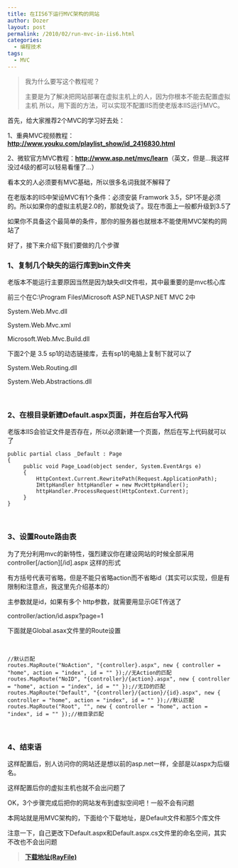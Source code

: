 ```yaml
---
title: 在IIS6下运行MVC架构的网站
author: Dozer
layout: post
permalink: /2010/02/run-mvc-in-iis6.html
categories:
  - 编程技术
tags:
  - MVC
---
```


> 我为什么要写这个教程呢？
>
> 主要是为了解决把网站部署在虚拟主机上的人，因为你根本不能去配置虚拟主机 所以，用下面的方法，可以实现不配置IIS而使老版本IIS运行MVC。

首先，给大家推荐2个MVC的学习好去处：

1、重典MVC视频教程：<a href="http://www.youku.com/playlist_show/id_2416830.html" target="_blank"><strong>http://www.youku.com/playlist_show/id_2416830.html</strong></a>

2、微软官方MVC教程：<a href="http://www.asp.net/mvc/learn" target="_blank"><strong>http://www.asp.net/mvc/learn</strong></a>（英文，但是…我这样没过4级的都可以轻易看懂了…）

看本文的人必须要有MVC基础，所以很多名词我就不解释了

在老版本的IIS中架设MVC有1个条件：必须安装 Framwork 3.5，SP1不是必须的。所以如果你的虚拟主机是2.0的，那就免谈了。现在市面上一般都升级到3.5了

如果你不具备这个最简单的条件，那你的服务器也就根本不能使用MVC架构的网站了

好了，接下来介绍下我们要做的几个步骤

<!--more-->

### 1、复制几个缺失的运行库到bin文件夹

老版本不能运行主要原因当然是因为缺失dll文件啦，其中最重要的是mvc核心库

前三个在C:\Program Files\Microsoft ASP.NET\ASP.NET MVC 2中

System.Web.Mvc.dll

System.Web.Mvc.xml

Microsoft.Web.Mvc.Build.dll

下面2个是 3.5 sp1的动态链接库，去有sp1的电脑上复制下就可以了

System.Web.Routing.dll

System.Web.Abstractions.dll

&nbsp;

### 2、在根目录新建Default.aspx页面，并在后台写入代码

老版本IIS会验证文件是否存在，所以必须新建一个页面，然后在写上代码就可以了

    public partial class _Default : Page
    {
         public void Page_Load(object sender, System.EventArgs e)
         {
             HttpContext.Current.RewritePath(Request.ApplicationPath);
             IHttpHandler httpHandler = new MvcHttpHandler();
             httpHandler.ProcessRequest(HttpContext.Current);
         }
    }

&nbsp;

### 3、设置Route路由表

为了充分利用mvc的新特性，强烈建议你在建设网站的时候全部采用 controller\[/action\]\[/id\].aspx 这样的形式

有方括号代表可省略，但是不能只省略action而不省略id（其实可以实现，但是有限制和注意点，我这里先介绍基本的）

主参数就是id，如果有多个 http参数，就需要用显示GET传送了

controller/action/id.aspx?page=1

下面就是Global.asax文件里的Route设置

&nbsp;

    //默认匹配
    routes.MapRoute("NoAction", "{controller}.aspx", new { controller = "home", action = "index", id = "" });//无Action的匹配
    routes.MapRoute("NoID", "{controller}/{action}.aspx", new { controller = "home", action = "index", id = "" });//无ID的匹配
    routes.MapRoute("Default", "{controller}/{action}/{id}.aspx", new { controller = "home", action = "index", id = "" });//默认匹配
    routes.MapRoute("Root", "", new { controller = "home", action = "index", id = "" });//根目录匹配

&nbsp;

### 4、结束语

这样配置后，别人访问你的网站还是想以前的asp.net一样，全部是以aspx为后缀名。

这样配置后你的虚拟主机也就不会出问题了

OK，3个步骤完成后把你的网站发布到虚拟空间吧！一般不会有问题

本网站就是用MVC架构的，下面给个下载地址，是Default文件和那5个库文件

注意一下，自己更改下Default.aspx和Default.aspx.cs文件里的命名空间，其实不改也不会出问题

> <a style="font-style: normal;" href="http://www.rayfile.com/files/9f2bce21-fbb3-11de-8e46-0014221b798a/" target="_blank"><strong>下载地址(RayFile)</strong></a>

